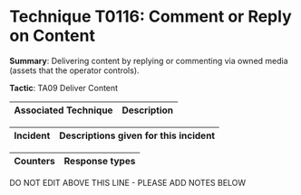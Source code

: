 # Technique T0116: Comment or Reply on Content

**Summary**: Delivering content by replying or commenting via owned media (assets that the operator controls).

**Tactic**: TA09 Deliver Content           


| Associated Technique | Description |
| --------- | ------------------------- |



| Incident | Descriptions given for this incident |
| -------- | -------------------- |



| Counters | Response types |
| -------- | -------------- |


DO NOT EDIT ABOVE THIS LINE - PLEASE ADD NOTES BELOW